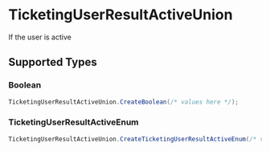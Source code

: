 # TicketingUserResultActiveUnion

If the user is active


## Supported Types

### Boolean

```csharp
TicketingUserResultActiveUnion.CreateBoolean(/* values here */);
```

### TicketingUserResultActiveEnum

```csharp
TicketingUserResultActiveUnion.CreateTicketingUserResultActiveEnum(/* values here */);
```
